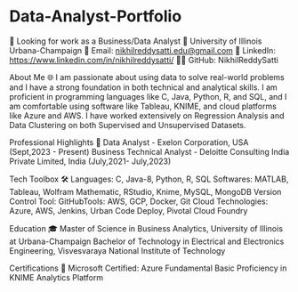 # Data-Analyst-Portfolio

🚀 Looking for work as a Business/Data Analyst
📍 University of Illinois Urbana-Champaign
📧 Email: nikhilreddysatti.edu@gmail.com
🔗 LinkedIn: https://www.linkedin.com/in/nikhilreddysatti/
👨‍💻 GitHub: NikhilReddySatti

About Me 🌐
I am passionate about using data to solve real-world problems and I have a strong foundation in both technical and analytical skills. I am proficient in programming languages like C, Java, Python, R, and SQL, and I am comfortable using software like Tableau, KNIME, and cloud platforms like Azure and AWS. I have worked extensively on Regression Analysis and Data Clustering on both Supervised and Unsupervised Datasets.

Professional Highlights 🌟
Data Analyst - Exelon Corporation, USA (Sept,2023 - Present)
Business Technical Analyst - Deloitte Consulting India Private Limited, India (July,2021- July,2023)

Tech Toolbox 🛠️
Languages: C, Java-8, Python, R, SQL
Softwares: MATLAB, Tableau, Wolfram Mathematic, RStudio, Knime, MySQL, MongoDB
Version Control Tool: GitHubTools: AWS, GCP, Docker, Git
Cloud Technologies: Azure, AWS, Jenkins, Urban Code Deploy, Pivotal Cloud Foundry

Education 🎓
Master of Science in Business Analytics, University of Illinois at Urbana-Champaign
Bachelor of Technology in Electrical and Electronics Engineering, Visvesvaraya National Institute of Technology

Certifications 📜
Microsoft Certified: Azure Fundamental
Basic Proficiency in KNIME Analytics Platform

